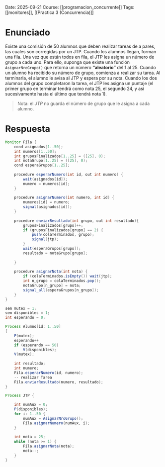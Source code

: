 Date: 2025-09-21
Course: [[programacion_concurrente]]
Tags: [[monitores]], [[Practica 3 (Concurrencia)]]

# Enunciado
Existe una comisión de 50 alumnos que deben realizar tareas de a pares, las cuales son corregidas por un JTP. Cuando los alumnos llegan, forman una fila. Una vez que están todos en fila, el JTP les asigna un número de grupo a cada uno. Para ello, suponga que existe una función `AsignarNroGrupo()` que retorna un número **“aleatorio”** del 1 al 25. Cuando un alumno ha recibido su número de grupo, comienza a realizar su tarea. Al terminarla, el alumno le avisa al JTP y espera por su nota. Cuando los dos alumnos del grupo completaron la tarea, el JTP les asigna un puntaje (el primer grupo en terminar tendrá como nota 25, el segundo 24, y así sucesivamente hasta el último que tendrá nota 1).

> Nota: el *JTP* no guarda el número de grupo que le asigna a cada alumno.
# Respuesta

```java
Monitor Fila {
    cond asignados[1..50];
    int numeros[1..50];
    int gruposFinalizados[1..25] = ([25], 0);
    int notaGrupo[1..25] = ([25], 0);
    cond esperaGrupos[1..25];
    
    procedure esperarNumero(int id, out int numero) {
        wait(asignados[id]);
        numero = numeros[id];
    }
    
    procedure asignarNumero(int numero, int id) {
        numeros[id] = numero;
        signal(asignados[id]);
    }
    
    procedure enviarResultado(int grupo, out int resultado){
        gruposFinalizados[grupo]++;
        if (gruposFinalizados[grupo] == 2) {
            push(colaTerminados, grupo);
            signal(jtp);
        } 
        wait(esperaGrupos[grupo]);
        resultado = notaGrupo[grupo];
        
    }
    
    procedure asignarNota(int nota) {
        if (colaTerminados.isEmpty()) wait(jtp);
        int n_grupo = colaTerminados.pop();
        notaGrupo[n_grupo] = nota;
        signal_all(esperaGrupos[n_grupo]);
    }
}

sem mutex = 1;
sem disponibles = 1;
int esperando = 0;

Process Alumno[id: 1..50]
{
    P(mutex);
    esperando++
    if (esperando == 50) 
        V(disponibles);
    V(mutex);
    
    int resultado;
    int numero;
    Fila.esperarNumero(id, numero);
    -- realizar Tarea
    Fila.enviarResultado(numero, resultado);
}

Process JTP {

    int numAux = 0;
    P(disponibles);
    for i: 1..50 {
        numAux = AsignarNroGrupo();
        Fila.asignarNumero(numAux, i);
    }
    
    int nota = 25;
    while (nota >= 1) {
        Fila.asignarNota(nota);
        nota--;
    }
}
```
